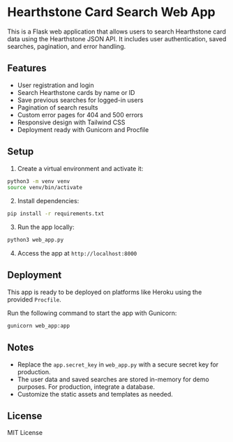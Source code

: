 # Hearthstone Card Search Web App

This is a Flask web application that allows users to search Hearthstone card data using the Hearthstone JSON API. It includes user authentication, saved searches, pagination, and error handling.

## Features

- User registration and login
- Search Hearthstone cards by name or ID
- Save previous searches for logged-in users
- Pagination of search results
- Custom error pages for 404 and 500 errors
- Responsive design with Tailwind CSS
- Deployment ready with Gunicorn and Procfile

## Setup

1. Create a virtual environment and activate it:

```bash
python3 -m venv venv
source venv/bin/activate
```

2. Install dependencies:

```bash
pip install -r requirements.txt
```

3. Run the app locally:

```bash
python3 web_app.py
```

4. Access the app at `http://localhost:8000`

## Deployment

This app is ready to be deployed on platforms like Heroku using the provided `Procfile`.

Run the following command to start the app with Gunicorn:

```bash
gunicorn web_app:app
```

## Notes

- Replace the `app.secret_key` in `web_app.py` with a secure secret key for production.
- The user data and saved searches are stored in-memory for demo purposes. For production, integrate a database.
- Customize the static assets and templates as needed.

## License

MIT License
